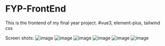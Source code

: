 # FYP-FrontEnd
This is the frontend of my final year project. 
#vue3, element-plus, tailwind css

Screen shots:
![image](https://github.com/IdleToby/FYP-FrontEnd/assets/68549369/8a2e8a41-7c3b-4535-86f6-b36d8ab22cb8)
![image](https://github.com/IdleToby/FYP-FrontEnd/assets/68549369/7abfb893-60cf-49d6-b49d-cb7f18154504)
![image](https://github.com/IdleToby/FYP-FrontEnd/assets/68549369/be649de2-cd89-42a4-a885-3706877cdd51)
![image](https://github.com/IdleToby/FYP-FrontEnd/assets/68549369/889f2ea6-cfb3-446f-8e52-c4ab19880c8c)
![image](https://github.com/IdleToby/FYP-FrontEnd/assets/68549369/3e66b9cd-af39-425c-a281-07cf5e05d28e)
![image](https://github.com/IdleToby/FYP-FrontEnd/assets/68549369/3b1ac2c8-1941-492e-a09b-9147a53dcc52)

